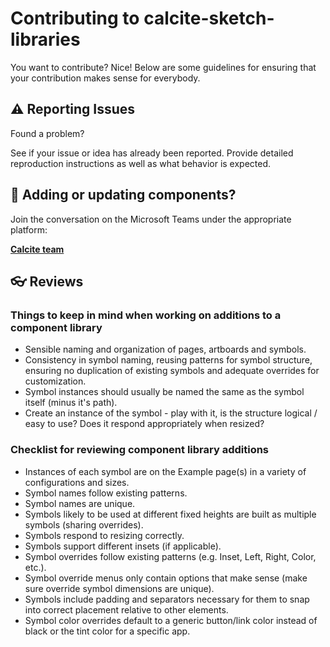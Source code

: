 # Contributing to calcite-sketch-libraries

You want to contribute? Nice! Below are some guidelines for ensuring that your contribution makes sense for everybody.

## ⚠ Reporting Issues

Found a problem?

See if your issue or idea has already been reported.
Provide detailed reproduction instructions as well as what behavior is expected.

## 📝 Adding or updating components?

Join the conversation on the Microsoft Teams under the appropriate platform:

**[Calcite team](https://teams.microsoft.com/l/team/19%3a3ce5ad449cba48958db154459f5a9a8f%40thread.skype/conversations?groupId=56fae21a-9407-4943-859f-a9bfcf0bbad3&tenantId=aee6e3c9-711e-4c7c-bd27-04f2307db20d)**


## 👓 Reviews

### Things to keep in mind when working on additions to a component library

- Sensible naming and organization of pages, artboards and symbols.
- Consistency in symbol naming, reusing patterns for symbol structure, ensuring no duplication of existing symbols and adequate overrides for customization.
- Symbol instances should usually be named the same as the symbol itself (minus it's path).
- Create an instance of the symbol - play with it, is the structure logical / easy to use? Does it respond appropriately when resized?

### Checklist for reviewing component library additions

- Instances of each symbol are on the Example page(s) in a variety of configurations and sizes.
- Symbol names follow existing patterns.
- Symbol names are unique.
- Symbols likely to be used at different fixed heights are built as multiple symbols (sharing overrides).
- Symbols respond to resizing correctly.
- Symbols support different insets (if applicable).
- Symbol overrides follow existing patterns (e.g. Inset, Left, Right, Color, etc.).
- Symbol override menus only contain options that make sense (make sure override symbol dimensions are unique).
- Symbols include padding and separators necessary for them to snap into correct placement relative to other elements.
- Symbol color overrides default to a generic button/link color instead of black or the tint color for a specific app.